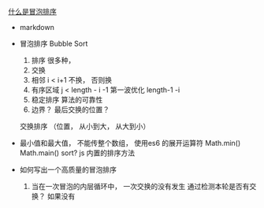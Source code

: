 [什么是冒泡排序](https://juejin.cn/post/6844903688415215624)

- markdown
- 冒泡排序 Bubble Sort
    1. 排序
        很多种，
    2. 交换
    3. 相邻  i < i+1  不换，  否则换
    4. 有序区域 j  < length - i -1  第一波优化  length-1 -i
    5. 稳定排序 算法的可靠性
    6. 边界？  最后交换的位置？ 

    交换排序 （位置， 从小到大， 从大到小）
- 最小值和最大值， 不能传整个数组， 使用es6 的展开运算符
    Math.min()
    Math.main()
    sort? js 内置的排序方法

- 如何写出一个高质量的冒泡排序
    1. 当在一次冒泡的内层循环中， 一次交换的没有发生
        通过检测本轮是否有交换？ 如果没有 
